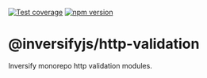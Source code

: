 [![Test coverage](https://codecov.io/gh/inversify/monorepo/branch/main/graph/badge.svg?flag=%40inversifyjs%2Fhttp-core)](https://codecov.io/gh/inversify/monorepo/branch/main/graph/badge.svg?flag=%40inversifyjs%2Fhttp-core)
[![npm version](https://img.shields.io/github/package-json/v/inversify/monorepo?filename=packages%2Fframework%2Fhttp%2Flibraries%2Fvalidation%2Fpackage.json&style=plastic)](https://www.npmjs.com/package/@inversifyjs/http-core)

# @inversifyjs/http-validation

Inversify monorepo http validation modules.
